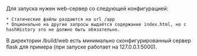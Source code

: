 Для запуска нужен web-сервер со следующей конфигурацией:

	* Статические файлы раздаются на url /app
	* Опционально на другие запросы выдаётся содержание index.html, но с hashHistory это не должно быть обязательно.

В директории /build/web есть минимально сконфигурированный сервер flask для примера (при запуске работает на 127.0.0.1:5000).
